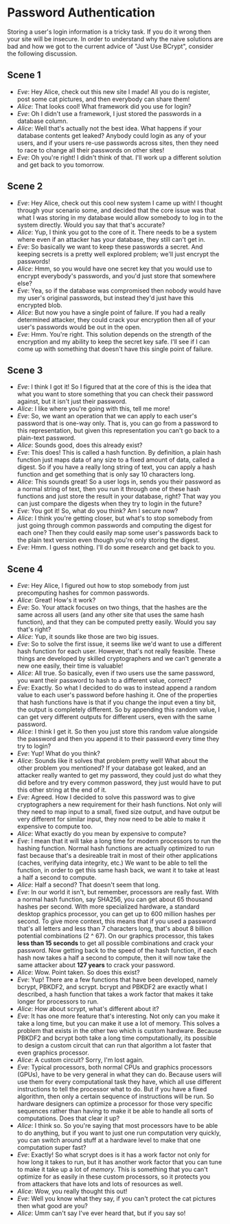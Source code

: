 # Password Authentication
Storing a user's login information is a tricky task. If you do it wrong then
your site will be insecure. In order to understand why the naive solutions are
bad and how we got to the current advice of "Just Use BCrypt", consider the
following discussion.


## Scene 1
- *Eve*: Hey Alice, check out this new site I made! All you do is register, post
  some cat pictures, and then everybody can share them!
- *Alice*: That looks cool! What framework did you use for login?
- *Eve*: Oh I didn't use a framework, I just stored the passwords in a database
  column.
- *Alice*: Well that's actually not the best idea. What happens if your database
  contents get leaked? Anybody could login as any of your users, and if your
  users re-use passwords across sites, then they need to race to change all
  their passwords on other sites!
- *Eve*: Oh you're right! I didn't think of that. I'll work up a different
  solution and get back to you tomorrow.

## Scene 2
- *Eve*: Hey Alice, check out this cool new system I came up with! I thought
  through your scenario some, and decided that the core issue was that what I
  was storing in my database would allow somebody to log in to the system
  directly. Would you say that that's accurate?
- *Alice*: Yup, I think you got to the core of it. There needs to be a system
  where even if an attacker has your database, they still can't get in.
- *Eve*: So basically we want to keep these passwords a secret. And keeping
  secrets is a pretty well explored problem; we'll just encrypt the passwords!
- *Alice*: Hmm, so you would have one secret key that you would use to encrypt
  everybody's passwords, and you'd just store that somewhere else?
- *Eve*: Yea, so if the database was compromised then nobody would have my user's
  original passwords, but instead they'd just have this encrypted blob.
- *Alice*: But now you have a single point of failure. If you had a really
  determined attacker, they could crack your encryption then all of your user's
  passwords would be out in the open.
- *Eve*: Hmm. You're right. This solution depends on the strength of the
  encryption and my ability to keep the secret key safe. I'll see if I can come
  up with something that doesn't have this single point of failure.

## Scene 3
- *Eve*: I think I got it! So I figured that at the core of this is the idea that
  what you want to store something that you can check their password against,
  but it isn't just their password.
- *Alice*: I like where you're going with this, tell me more!
- *Eve*: So, we want an operation that we can apply to each user's password that
  is one-way only. That is, you can go from a password to this representation,
  but given this representation you can't go back to a plain-text password.
- *Alice*: Sounds good, does this already exist?
- *Eve*: This does! This is called a hash function. By definition, a plain hash
  function just maps data of any size to a fixed amount of data, called a
  digest. So if you have a really long string of text, you can apply a hash
  function and get something that is only say 10 characters long.
- *Alice*: This sounds great! So a user logs in, sends you their password as a
  normal string of text, then you run it through one of these hash functions and
  just store the result in your database, right? That way you can just compare
  the digests when they try to login in the future?
- *Eve*: You got it! So, what do you think? Am I secure now?
- *Alice*: I think you're getting closer, but what's to stop somebody from just
  going through common passwords and computing the digest for each one? Then
  they could easily map some user's passwords back to the plain text version
  even though you're only storing the digest.
- *Eve*: Hmm. I guess nothing. I'll do some research and get back to you.

## Scene 4
- *Eve*: Hey Alice, I figured out how to stop somebody from just precomputing
  hashes for common passwords.
- *Alice*: Great! How's it work?
- *Eve*: So. Your attack focuses on two things, that the hashes are the same
  across all users (and any other site that uses the same hash function), and
  that they can be computed pretty easily. Would you say that's right?
- *Alice*: Yup, it sounds like those are two big issues.
- *Eve*: So to solve the first issue, it seems like we'd want to use a different
  hash function for each user. However, that's not really feasible. These things
  are developed by skilled cryptographers and we can't generate a new one
  easily, their time is valuable!
- *Alice*: All true. So basically, even if two users use the same password, you
  want their password to hash to a different value, correct?
- *Eve*: Exactly. So what I decided to do was to instead append a random value to
  each user's password before hashing it. One of the properties that
  hash functions have is that if you change the input even a tiny bit, the
  output is completely different. So by appending this random value, I can get
  very different outputs for different users, even with the same password.
- *Alice*: I think I get it. So then you just store this random value alongside
  the password and then you append it to their password every time they try to
  login?
- *Eve*: Yup! What do you think?
- *Alice*: Sounds like it solves that problem pretty well! What about the other
  problem you mentioned? If your database got leaked, and an attacker really
  wanted to get my password, they could just do what they did before and try
  every common password, they just would have to put this other string at the
  end of it.
- *Eve*: Agreed. How I decided to solve this password was to give cryptographers a
  new requirement for their hash functions. Not only will they need to map input
  to a small, fixed size output, and have output be very different for similar
  input, they now need to be able to make it expensive to compute too.
- *Alice*: What exactly do you mean by expensive to compute?
- *Eve*: I mean that it will take a long time for modern processors to run the
  hashing function. Normal hash functions are actually optimized to run fast
  because that's a desireable trait in most of their other applications (caches,
  verifying data integrity, etc.) We want to be able to tell the function, in
  order to get this same hash back, we want it to take at least a half a second
  to compute.
- *Alice*: Half a second? That doesn't seem that long.
- *Eve*: In our world it isn't, but remember, processors are really fast. With a
  normal hash function, say SHA256, you can get about 65 thousand hashes per
  second. With more specialized hardware, a standard desktop graphics processor,
  you can get up to 600 million hashes per second. To give more context, this
  means that if you used a password that's all letters and less than 7
  characters long, that's about 8 billion potential combinations (2 ^ 67). On
  our graphics processor, this takes **less than 15 seconds** to get all possible
  combinations and crack your password. Now getting back to the speed of the
  hash function, if each hash now takes a half a second to compute, then it will
  now take the same attacker about **127 years** to crack your password.
- *Alice*: Wow. Point taken. So does this exist?
- *Eve*: Yup! There are a few functions that have been developed, namely bcrypt,
  PBKDF2, and scrypt. bcrypt and PBKDF2 are exactly what I described, a hash
  function that takes a work factor that makes it take longer for processors to
  run.
- *Alice*: How about scrypt, what's different about it?
- *Eve*: It has one more feature that's interesting. Not only can you make it take
  a long time, but you can make it use a lot of memory. This solves a problem
  that exists in the other two which is custom hardware. Because PBKDF2 and
  bcrypt both take a long time computationally, its possible to design a custom
  circuit that can run that algorithm a lot faster that even graphics processor.
- *Alice*: A custom circuit? Sorry, I'm lost again.
- *Eve*: Typical processors, both normal CPUs and graphics processors (GPUs), have
  to be very general in what they can do. Because users will use them for every
  computational task they have, which all use different instructions to tell the
  processor what to do. But if you have a fixed algorithm, then only a certain
  sequence of instructions will be run. So hardware designers can optimize a
  processor for those very specific sequences rather than having to make it be
  able to handle all sorts of computations. Does that clear it up?
- *Alice*: I think so. So you're saying that most processors have to be able to do
  anything, but if you want to just one run computation very quickly, you can
  switch around stuff at a hardware level to make that one computation super
  fast?
- *Eve*: Exactly! So what scrypt does is it has a work factor not only for how
  long it takes to run, but it has another work factor that you can tune to make
  it take up a lot of *memory*. This is something that you can't optimize for as
  easily in these custom processors, so it protects you from attackers that have
  lots and lots of resources as well.
- *Alice*: Wow, you really thought this out!
- *Eve*: Well you know what they say, if you can't protect the cat pictures then
  what good are you?
- *Alice*: Umm can't say I've ever heard that, but if you say so!
